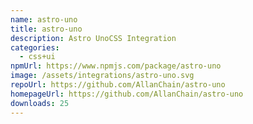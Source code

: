 ```yaml
---
name: astro-uno
title: astro-uno
description: Astro UnoCSS Integration
categories:
  - css+ui
npmUrl: https://www.npmjs.com/package/astro-uno
image: /assets/integrations/astro-uno.svg
repoUrl: https://github.com/AllanChain/astro-uno
homepageUrl: https://github.com/AllanChain/astro-uno
downloads: 25
---
```

